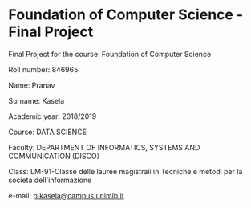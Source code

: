# Foundation of Computer Science - Final Project
Final Project for the course: Foundation of Computer Science 

Roll number: 846965

Name: Pranav

Surname: Kasela

Academic year: 2018/2019

Course: DATA SCIENCE 

Faculty: DEPARTMENT OF INFORMATICS, SYSTEMS AND COMMUNICATION (DISCO) 

Class: LM-91-Classe delle lauree magistrali in Tecniche e metodi per la societa dell'informazione

e-mail: p.kasela@campus.unimib.it
